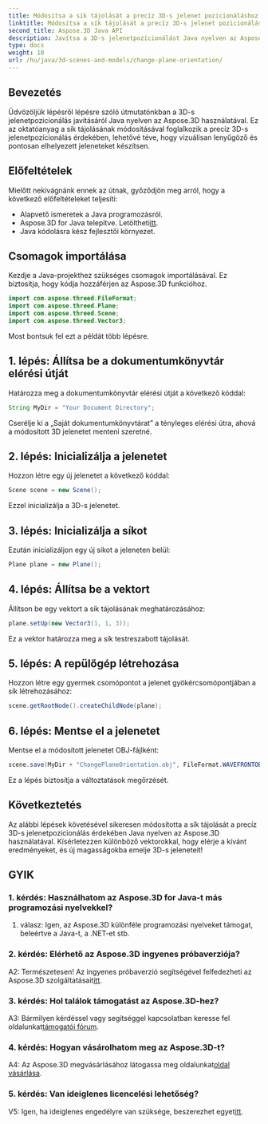 ```yaml
---
title: Módosítsa a sík tájolását a precíz 3D-s jelenet pozicionáláshoz Java nyelven
linktitle: Módosítsa a sík tájolását a precíz 3D-s jelenet pozicionáláshoz Java nyelven
second_title: Aspose.3D Java API
description: Javítsa a 3D-s jelenetpozícionálást Java nyelven az Aspose.3D segítségével. Módosítsa a sík tájolását a pontosság érdekében. Töltse le most a lenyűgöző vizuális élményért.
type: docs
weight: 10
url: /hu/java/3d-scenes-and-models/change-plane-orientation/
---
```

## Bevezetés

Üdvözöljük lépésről lépésre szóló útmutatónkban a 3D-s jelenetpozicionálás javításáról Java nyelven az Aspose.3D használatával. Ez az oktatóanyag a sík tájolásának módosításával foglalkozik a precíz 3D-s jelenetpozícionálás érdekében, lehetővé téve, hogy vizuálisan lenyűgöző és pontosan elhelyezett jeleneteket készítsen.

## Előfeltételek

Mielőtt nekivágnánk ennek az útnak, győződjön meg arról, hogy a következő előfeltételeket teljesíti:

- Alapvető ismeretek a Java programozásról.
-  Aspose.3D for Java telepítve. Letöltheti[itt](https://releases.aspose.com/3d/java/).
- Java kódolásra kész fejlesztői környezet.

## Csomagok importálása

Kezdje a Java-projekthez szükséges csomagok importálásával. Ez biztosítja, hogy kódja hozzáférjen az Aspose.3D funkcióhoz. 

```java
import com.aspose.threed.FileFormat;
import com.aspose.threed.Plane;
import com.aspose.threed.Scene;
import com.aspose.threed.Vector3;
```

Most bontsuk fel ezt a példát több lépésre.

## 1. lépés: Állítsa be a dokumentumkönyvtár elérési útját

Határozza meg a dokumentumkönyvtár elérési útját a következő kóddal:

```java
String MyDir = "Your Document Directory";
```

Cserélje ki a „Saját dokumentumkönyvtárat” a tényleges elérési útra, ahová a módosított 3D jelenetet menteni szeretné.

## 2. lépés: Inicializálja a jelenetet

Hozzon létre egy új jelenetet a következő kóddal:

```java
Scene scene = new Scene();
```

Ezzel inicializálja a 3D-s jelenetet.

## 3. lépés: Inicializálja a síkot

Ezután inicializáljon egy új síkot a jeleneten belül:

```java
Plane plane = new Plane();
```

## 4. lépés: Állítsa be a vektort

Állítson be egy vektort a sík tájolásának meghatározásához:

```java
plane.setUp(new Vector3(1, 1, 3));
```

Ez a vektor határozza meg a sík testreszabott tájolását.

## 5. lépés: A repülőgép létrehozása

Hozzon létre egy gyermek csomópontot a jelenet gyökércsomópontjában a sík létrehozásához:

```java
scene.getRootNode().createChildNode(plane);
```

## 6. lépés: Mentse el a jelenetet

Mentse el a módosított jelenetet OBJ-fájlként:

```java
scene.save(MyDir + "ChangePlaneOrientation.obj", FileFormat.WAVEFRONTOBJ);
```

Ez a lépés biztosítja a változtatások megőrzését.

## Következtetés

Az alábbi lépések követésével sikeresen módosította a sík tájolását a precíz 3D-s jelenetpozicionálás érdekében Java nyelven az Aspose.3D használatával. Kísérletezzen különböző vektorokkal, hogy elérje a kívánt eredményeket, és új magasságokba emelje 3D-s jeleneteit!


## GYIK

### 1. kérdés: Használhatom az Aspose.3D for Java-t más programozási nyelvekkel?

1. válasz: Igen, az Aspose.3D különféle programozási nyelveket támogat, beleértve a Java-t, a .NET-et stb.

### 2. kérdés: Elérhető az Aspose.3D ingyenes próbaverziója?

A2: Természetesen! Az ingyenes próbaverzió segítségével felfedezheti az Aspose.3D szolgáltatásait[itt](https://releases.aspose.com/).

### 3. kérdés: Hol találok támogatást az Aspose.3D-hez?

 A3: Bármilyen kérdéssel vagy segítséggel kapcsolatban keresse fel oldalunkat[támogatói fórum](https://forum.aspose.com/c/3d/18).

### 4. kérdés: Hogyan vásárolhatom meg az Aspose.3D-t?

 A4: Az Aspose.3D megvásárlásához látogassa meg oldalunkat[oldal vásárlása](https://purchase.aspose.com/buy).

### 5. kérdés: Van ideiglenes licencelési lehetőség?

 V5: Igen, ha ideiglenes engedélyre van szüksége, beszerezhet egyet[itt](https://purchase.aspose.com/temporary-license/).